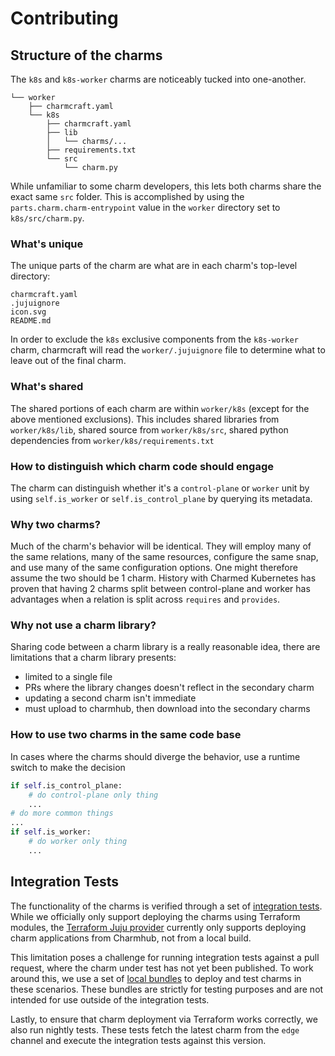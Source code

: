 # Contributing

## Structure of the charms

The `k8s` and `k8s-worker` charms are noticeably tucked into one-another.

```
└── worker
    ├── charmcraft.yaml
    └── k8s
        ├── charmcraft.yaml
        ├── lib
        │   └── charms/...
        ├── requirements.txt
        └── src
            └── charm.py
```

While unfamiliar to some charm developers, this lets both charms share the exact same `src` folder. This is accomplished by using the `parts.charm.charm-entrypoint` value in the `worker` directory set to `k8s/src/charm.py`.

### What's unique

The unique parts of the charm are what are in each charm's top-level directory:

```
charmcraft.yaml
.jujuignore
icon.svg
README.md
```

In order to exclude the `k8s` exclusive components from the `k8s-worker` charm, charmcraft will read the `worker/.jujuignore` file to determine what to leave out of the final charm.

### What's shared

The shared portions of each charm are within `worker/k8s` (except for the above mentioned exclusions).  This includes shared libraries from `worker/k8s/lib`, shared source from `worker/k8s/src`, shared python dependencies from `worker/k8s/requirements.txt`

### How to distinguish which charm code should engage

The charm can distinguish whether it's a `control-plane` or `worker` unit by using `self.is_worker` or `self.is_control_plane` by querying its metadata.

### Why two charms?

Much of the charm's behavior will be identical. They will employ many of the same relations, many of the same resources, configure the same snap, and use many of the same configuration options. One might therefore assume the two should be 1 charm. History with Charmed Kubernetes has proven that having 2 charms split between control-plane and worker has advantages when a relation is split across `requires` and `provides`.

### Why not use a charm library?

Sharing code between a charm library is a really reasonable idea, there are limitations that a charm library presents:

* limited to a single file
* PRs where the library changes doesn't reflect in the secondary charm
* updating a second charm isn't immediate
* must upload to charmhub, then download into the secondary charms

### How to use two charms in the same code base

In cases where the charms should diverge the behavior, use a runtime switch to make the decision

```python
if self.is_control_plane:
    # do control-plane only thing
    ...
# do more common things
...
if self.is_worker:
    # do worker only thing
    ...
```

## Integration Tests

The functionality of the charms is verified through a set of [integration tests](../tests/integration/). While we officially only support deploying the charms using Terraform modules, the [Terraform Juju provider](https://registry.terraform.io/providers/juju/juju/latest/docs/resources/application#charm-1) currently only supports deploying charm applications from Charmhub, not from a local build.

This limitation poses a challenge for running integration tests against a pull request, where the charm under test has not yet been published. To work around this, we use a set of [local bundles](../tests/integration/data/) to deploy and test charms in these scenarios. These bundles are strictly for testing purposes and are not intended for use outside of the integration tests.

Lastly, to ensure that charm deployment via Terraform works correctly, we also run nightly tests. These tests fetch the latest charm from the `edge` channel and execute the integration tests against this version.
